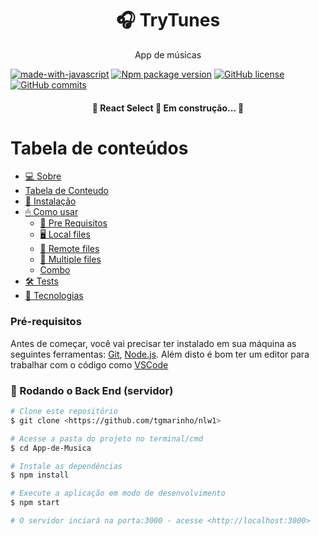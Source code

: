<h1 align="center">🎧 TryTunes</h1>
<p align="center">App de músicas</p>

[![made-with-javascript](https://img.shields.io/badge/Made%20with-JavaScript-1f425f.svg)](https://www.javascript.com)
[![Npm package version](https://badgen.net/npm/v/express)](https://npmjs.com/package/express)
[![GitHub license](https://img.shields.io/github/license/Naereen/StrapDown.js.svg)](https://github.com/Naereen/StrapDown.js/blob/master/LICENSE)
[![GitHub commits](https://img.shields.io/github/commits-since/Naereen/StrapDown.js/v1.0.0.svg)](https://GitHub.com/Naereen/StrapDown.js/commit/)

<h4 align="center"> 
	🚧  React Select 🚀 Em construção...  🚧
</h4>

Tabela de conteúdos
=================
<!--ts-->
   * [💻 Sobre](#Sobre)
   * [Tabela de Conteudo](#tabela-de-conteudo)
   * [🔧 Instalação](#instalacao)
   * [🖱 Como usar](#como-usar)
      * [📖 Pre Requisitos](#pre-requisitos)
      * [🖥 Local files](#local-files)
      * [💾 Remote files](#remote-files)
      * [📼 Multiple files](#multiple-files)
      * [Combo](#combo)
   * [🛠 Tests](#testes)
   * [🔬 Tecnologias](#tecnologias)
<!--te-->


### Pré-requisitos

Antes de começar, você vai precisar ter instalado em sua máquina as seguintes ferramentas:
[Git](https://git-scm.com), [Node.js](https://nodejs.org/en/). 
Além disto é bom ter um editor para trabalhar com o código como [VSCode](https://code.visualstudio.com/)

### 🎲 Rodando o Back End (servidor)

```bash
# Clone este repositório
$ git clone <https://github.com/tgmarinho/nlw1>

# Acesse a pasta do projeto no terminal/cmd
$ cd App-de-Musica

# Instale as dependências
$ npm install

# Execute a aplicação em modo de desenvolvimento
$ npm start

# O servidor inciará na porta:3000 - acesse <http://localhost:3000>
